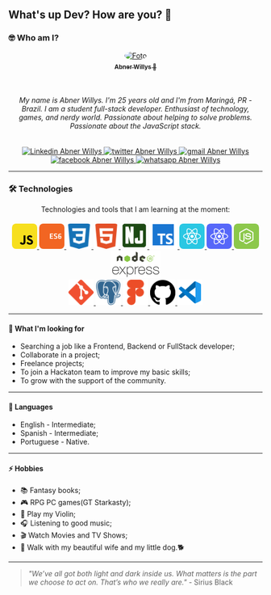 ## What's up Dev? How are you? 👋

### 🤓 Who am I?

<p align="center">
    <a href="https://blog.rocketseat.com.br/author/thiago/">
        <img 
            style="border-radius: 50%;" 
            src="https://avatars0.githubusercontent.com/u/59853942?s=460&u=000274e39c7029e3c065fd9a6913c850907d4691&v=4" 
            width="120px;" 
            alt="Foto">
        <br/>
        <sub><b>Abner Willys  🚀</b></sub>
    </a>
</p>
</br>
<h6 align="center">
    My name is Abner Willys. I'm 25 years old and I'm from Maringá, PR - Brazil. I am a student full-stack developer. Enthusiast of technology, games, and nerdy world. Passionate about helping to solve problems. Passionate about the JavaScript stack.
</h6>

<p align="center">
    <a href="https://www.linkedin.com/in/abnerwillys/">
        <img 
            alt="Linkedin Abner Willys" 
            src="https://img.shields.io/badge/-Abner%20Willys-%230077b5?style=flat-square&logo=linkedin">
    </a>
    <a href="https://twitter.com/AbnerStarkasty">
        <img 
            alt="twitter Abner Willys" 
            src="https://img.shields.io/badge/-@abnerStarkasty-%231ca0f1?style=flat-square&logo=twitter&logoColor=white">
    </a>
    <a href="mailto:tgmarinho@gmail.com">
        <img 
            alt="gmail Abner Willys" 
            src="https://img.shields.io/badge/-abwillys001@gmail.com-%23c14438?style=flat-square&logo=gmail&logoColor=white">
    </a>
    <a href="https://www.facebook.com/abnerwillys">
        <img 
            alt="facebook Abner Willys" 
            src="https://img.shields.io/badge/-Abner%20Willys-%234267b2?style=flat-square&logo=facebook&logoColor=white">
    </a>
    <a href="https://bit.ly/3eC6MX5">
        <img 
            alt="whatsapp Abner Willys" 
            src="https://img.shields.io/badge/-Abner%20Willys-%2325D366?style=flat-square&logo=whatsapp&logoColor=white">
    </a>
</p>

---
### 🛠 Technologies

<p align="center">
Technologies and tools that I am learning at the moment:

<p align="center">
    <a href="https://www.javascript.com/">
        <img 
            src="https://github.com/abner-starkasty/abner-starkasty/blob/master/assets/icon-javascript.svg" 
            alt="logo JavaScript"
            width="50px"
            style="border-radius: 8px;">
    </a>
    <a href="http://www.ecma-international.org/ecma-262/6.0/">
        <img 
            src="https://github.com/abner-starkasty/abner-starkasty/blob/master/assets/icon-ecmascript6.svg" 
            alt="logo ECS6"
            width="50px"
            style="border-radius: 8px;">
    </a>
    <a href="https://developer.mozilla.org/en-US/docs/Web/CSS">
        <img 
            src="https://github.com/abner-starkasty/abner-starkasty/blob/master/assets/icon-css3.svg" 
            alt="logo CSS3"
            width="50px"
            style="border-radius: 8px;">
    </a>
    <a href="https://developer.mozilla.org/en-US/docs/Web/HTML">
        <img 
            src="https://github.com/abner-starkasty/abner-starkasty/blob/master/assets/icon-html5.svg" 
            alt="logo HTML5"
            width="50px"
            style="border-radius: 8px;">
    </a>
    <a href="https://mozilla.github.io/nunjucks/">
        <img 
            src="https://github.com/abner-starkasty/abner-starkasty/blob/master/assets/icon-nunjucks.svg" 
            alt="logo Nunjucks"
            width="53px"
            style="border-radius: 16px;">
    </a>
    <a href="https://www.typescriptlang.org/">
        <img 
            src="https://github.com/abner-starkasty/abner-starkasty/blob/master/assets/icon-typescript.png"
            alt="logo Typescript"
            width="56px">
    </a>
    <a href="https://reactjs.org/">
        <img 
            src="https://github.com/abner-starkasty/abner-starkasty/blob/master/assets/icon-react.svg"
            alt="logo React"
            width="50px"
            style="border-radius: 8px;">
    </a>
    <a href="https://reactnative.dev/">
        <img 
            src="https://github.com/abner-starkasty/abner-starkasty/blob/master/assets/icon-react-native.svg"
            alt="logo React native"
            width="50px"
            style="border-radius: 8px;">
    </a>
    <a href="https://nodejs.org/en/">
        <img 
            src="https://github.com/abner-starkasty/abner-starkasty/blob/master/assets/icon-nodejs.svg" 
            alt="logo Node.js"
            width="50px"
            style="border-radius: 8px;">
    </a>
    <a href="https://expressjs.com/">
        <img 
            src="https://github.com/abner-starkasty/abner-starkasty/blob/master/assets/icon-express2.png" 
            alt="logo express"
            width="100px">
    </a>
    </br>
    <a href="https://git-scm.com/">
        <img 
            src="https://github.com/abner-starkasty/abner-starkasty/blob/master/assets/icon-git.svg" 
            alt="logo git"
            width="50px">
    </a>
    <a href="https://www.postgresql.org/">
        <img 
            src="https://github.com/abner-starkasty/abner-starkasty/blob/master/assets/icon-postgresql.svg" 
            alt="logo postgreSQL"
            width="50px">
    </a>
    <a href="https://www.figma.com/">
        <img 
            src="https://github.com/abner-starkasty/abner-starkasty/blob/master/assets/icon-figma.svg" 
            alt="logo Figma"
            width="50px">
    </a>
    <a href="https://github.com/">
        <img 
            src="https://github.com/abner-starkasty/abner-starkasty/blob/master/assets/icon-gitHub2.svg" 
            alt="logo Github"
            width="50px">
    </a>
    <a href="https://code.visualstudio.com/">
        <img 
            src="https://github.com/abner-starkasty/abner-starkasty/blob/master/assets/icon-vscode.svg" 
            alt="logo Vscode"
            width="50px">
    </a>
</p>

---
#### 🚧 What I'm looking for

- Searching a job like a Frontend, Backend or FullStack developer;
- Collaborate in a project;
- Freelance projects;
- To join a Hackaton team to improve my basic skills;
- To grow with the support of the community.




---
#### 💬 Languages

- English - Intermediate;
- Spanish - Intermediate;
- Portuguese - Native.

---
#### ⚡ Hobbies

- 📚 Fantasy books;
- 🎮 RPG PC games(GT Starkasty);
- 🎻 Play my Violin;
- 🎧 Listening to good music;
- 🎬 Watch Movies and TV Shows;
- 👫 Walk with my beautiful wife and my little dog.🐕

---

> *"We’ve all got both light and dark inside us. What matters is the part we choose to act on. That’s who we really are."* - Sirius Black 
